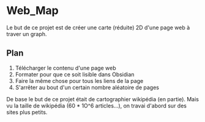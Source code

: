 # Web_Map
Le but de ce projet est de créer une carte (réduite) 2D d'une page web à traver un graph.

## Plan
1) Télécharger le contenu d'une page web
2) Formater pour que ce soit lisible dans Obsidian
3) Faire la même chose pour tous les liens de la page
4) S'arrêter au bout d'un certain nombre aléatoire de pages

De base le but de ce projet était de cartographier wikipédia (en partie).
Mais vu la taille de wikipédia (60 * 1O^6 articles...), on travai d'abord sur des sites plus petits.
